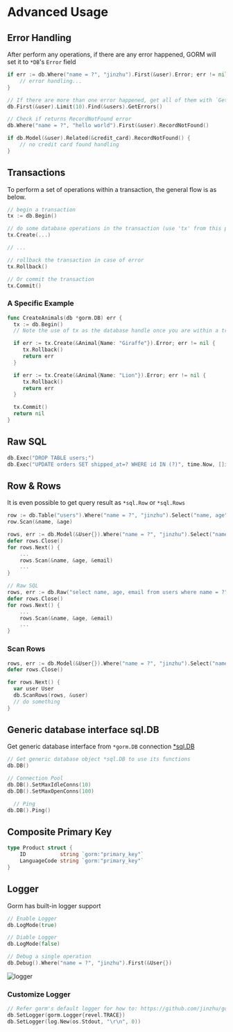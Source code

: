 # Advanced Usage

<!-- toc -->

## Error Handling

After perform any operations, if there are any error happened, GORM will set it to `*DB`'s `Error` field

```go
if err := db.Where("name = ?", "jinzhu").First(&user).Error; err != nil {
	// error handling...
}

// If there are more than one error happened, get all of them with `GetErrors`, it returns `[]error`
db.First(&user).Limit(10).Find(&users).GetErrors()

// Check if returns RecordNotFound error
db.Where("name = ?", "hello world").First(&user).RecordNotFound()

if db.Model(&user).Related(&credit_card).RecordNotFound() {
	// no credit card found handling
}
```

## Transactions

To perform a set of operations within a transaction, the general flow is as below.

```go
// begin a transaction
tx := db.Begin()

// do some database operations in the transaction (use 'tx' from this point, not 'db')
tx.Create(...)

// ...

// rollback the transaction in case of error
tx.Rollback()

// Or commit the transaction
tx.Commit()
```

### A Specific Example

```go
func CreateAnimals(db *gorm.DB) err {
  tx := db.Begin()
  // Note the use of tx as the database handle once you are within a transaction

  if err := tx.Create(&Animal{Name: "Giraffe"}).Error; err != nil {
     tx.Rollback()
     return err
  }

  if err := tx.Create(&Animal{Name: "Lion"}).Error; err != nil {
     tx.Rollback()
     return err
  }

  tx.Commit()
  return nil
}
```

## Raw SQL

```go
db.Exec("DROP TABLE users;")
db.Exec("UPDATE orders SET shipped_at=? WHERE id IN (?)", time.Now, []int64{11,22,33})
```

## Row & Rows

It is even possible to get query result as `*sql.Row` or `*sql.Rows`

```go
row := db.Table("users").Where("name = ?", "jinzhu").Select("name, age").Row() // (*sql.Row)
row.Scan(&name, &age)

rows, err := db.Model(&User{}).Where("name = ?", "jinzhu").Select("name, age, email").Rows() // (*sql.Rows, error)
defer rows.Close()
for rows.Next() {
	...
	rows.Scan(&name, &age, &email)
	...
}

// Raw SQL
rows, err := db.Raw("select name, age, email from users where name = ?", "jinzhu").Rows() // (*sql.Rows, error)
defer rows.Close()
for rows.Next() {
	...
	rows.Scan(&name, &age, &email)
	...
}
```

### Scan Rows

```go
rows, err := db.Model(&User{}).Where("name = ?", "jinzhu").Select("name, age, email").Rows() // (*sql.Rows, error)
defer rows.Close()

for rows.Next() {
  var user User
  db.ScanRows(rows, &user)
  // do something
}
```

## Generic database interface sql.DB

Get generic database interface from `*gorm.DB` connection [*sql.DB](http://golang.org/pkg/database/sql/#DB)

```go
// Get generic database object *sql.DB to use its functions
db.DB()

// Connection Pool
db.DB().SetMaxIdleConns(10)
db.DB().SetMaxOpenConns(100)

  // Ping
db.DB().Ping()
```

## Composite Primary Key

```go
type Product struct {
	ID           string `gorm:"primary_key"`
	LanguageCode string `gorm:"primary_key"`
}
```

## Logger

Gorm has built-in logger support

```go
// Enable Logger
db.LogMode(true)

// Diable Logger
db.LogMode(false)

// Debug a single operation
db.Debug().Where("name = ?", "jinzhu").First(&User{})
```

![logger](https://raw.github.com/jinzhu/gorm/master/doc/logger.png)

### Customize Logger

```go
// Refer gorm's default logger for how to: https://github.com/jinzhu/gorm/blob/master/logger.go#files
db.SetLogger(gorm.Logger{revel.TRACE})
db.SetLogger(log.New(os.Stdout, "\r\n", 0))
```
